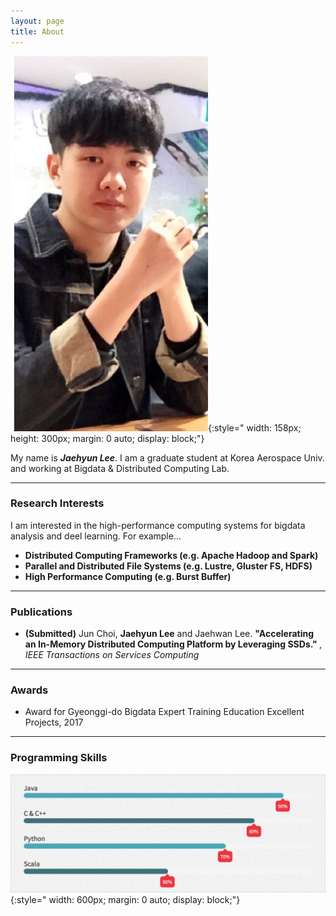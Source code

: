 ```yaml
---
layout: page
title: About
---
```

![Image](/assets/images/aboutme.png){:style=" width: 158px; height: 300px; margin: 0 auto; display: block;"} 

My name is ***Jaehyun Lee***. I am a graduate student at Korea Aerospace Univ. and working at Bigdata & Distributed Computing Lab.

---

### Research Interests ###
I am interested in the high-performance computing systems for bigdata analysis and deel learning. For example... 
- <strong> Distributed Computing Frameworks (e.g. Apache Hadoop and Spark) </strong>
- <strong> Parallel and Distributed File Systems (e.g. Lustre, Gluster FS, HDFS) </strong>
- <strong> High Performance Computing (e.g. Burst Buffer) </strong>

---

### Publications ###
- **(Submitted)** Jun Choi, <strong>Jaehyun Lee</strong> and Jaehwan Lee.
<strong>"Accelerating an In-Memory Distributed Computing Platform by Leveraging SSDs." </strong>, *IEEE Transactions on Services Computing*

---

### Awards ###
- Award for Gyeonggi-do Bigdata Expert Training Education Excellent Projects, 2017

---
 
### Programming Skills ###
![Image](/assets/images/skill.png){:style=" width: 600px; margin: 0 auto; display: block;"} 

